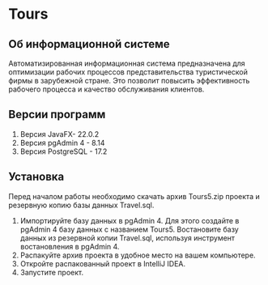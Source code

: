 # Tours
## Об информационной системе
Автоматизированная информационная система предназначена для оптимизации рабочих процессов представительства туристической фирмы в зарубежной стране. Это позволит повысить эффективность рабочего процесса и качество обслуживания клиентов.
## Версии программ
1. Версия JavaFX- 22.0.2
2. Версия pgAdmin 4 - 8.14
3. Версия PostgreSQL - 17.2
## Установка
Перед началом работы необходимо скачать архив Tours5.zip проекта и резервную копию базы данных Travel.sql.
1. Импортируйте базу данных в pgAdmin 4. Для этого создайте в pgAdmin 4  базу данных с названием Tours5. Востановите базу данных из резервной копии Travel.sql, используя инструмент востановления в pgAdmin 4.
2. Распакуйте архив проекта в удобное место на вашем компьютере.
3. Откройте распакованный проект в IntelliJ IDEA.
4. Запустите проект.


